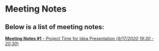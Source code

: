 # Meeting Notes
## Below is a list of meeting notes:

[**Meeting Notes #1** - Project Time for Idea Presentation (_9/17/2020 19:30 - 20:30_)](https://docs.google.com/document/d/10B9l3tzrkW-KYii_krj7pqqYJbjDDqPJyxJ2oZSvXEs/edit?usp=sharing)